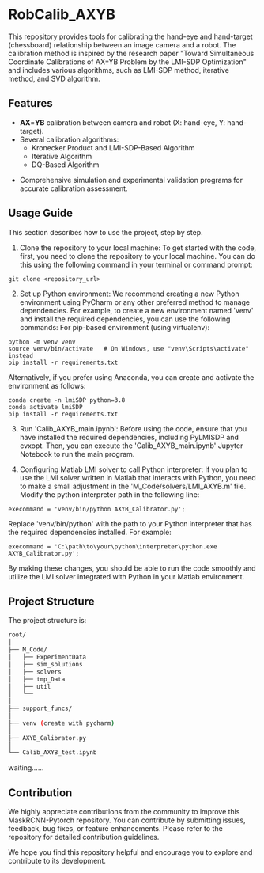 # RobCalib_AXYB

This repository provides tools for calibrating the hand-eye and hand-target (chessboard) relationship between an image camera and a robot. The calibration method is inspired by the research paper "Toward Simultaneous Coordinate Calibrations of AX=YB Problem by the LMI-SDP Optimization" and includes various algorithms, such as LMI-SDP method, iterative method, and SVD algorithm.

## Features

- **AX**=**YB** calibration between camera and robot (X: hand-eye, Y: hand-target).
- Several calibration algorithms: 
  - Kronecker Product and LMI-SDP-Based Algorithm
  - Iterative Algorithm
  - DQ-Based Algorithm

* Comprehensive simulation and experimental validation programs for accurate calibration assessment.

## Usage Guide

This section describes how to use the project, step by step.

1. Clone the repository to your local machine:
To get started with the code, first, you need to clone the repository to your local machine. You can do this using the following command in your terminal or command prompt:
```
git clone <repository_url>
```
2. Set up Python environment:
We recommend creating a new Python environment using PyCharm or any other preferred method to manage dependencies. For example, to create a new environment named 'venv' and install the required dependencies, you can use the following commands:
For pip-based environment (using virtualenv):
```
python -m venv venv
source venv/bin/activate   # On Windows, use "venv\Scripts\activate" instead
pip install -r requirements.txt
```
Alternatively, if you prefer using Anaconda, you can create and activate the environment as follows:
```
conda create -n lmiSDP python=3.8
conda activate lmiSDP
pip install -r requirements.txt
```
3. Run 'Calib_AXYB_main.ipynb':
Before using the code, ensure that you have installed the required dependencies, including PyLMISDP and cvxopt. Then, you can execute the 'Calib_AXYB_main.ipynb' Jupyter Notebook to run the main program.

4. Configuring Matlab LMI solver to call Python interpreter:
If you plan to use the LMI solver written in Matlab that interacts with Python, you need to make a small adjustment in the 'M_Code/solvers/LMI_AXYB.m' file. Modify the python interpreter path in the following line:
```
execommand = 'venv/bin/python AXYB_Calibrator.py';
```
Replace 'venv/bin/python' with the path to your Python interpreter that has the required dependencies installed. For example:
```
execommand = 'C:\path\to\your\python\interpreter\python.exe AXYB_Calibrator.py';
```
By making these changes, you should be able to run the code smoothly and utilize the LMI solver integrated with Python in your Matlab environment.

## Project Structure
The project structure is:

```bash
root/
│
├── M_Code/
│   ├── ExperimentData
│   ├── sim_solutions
│   ├── solvers
│   ├── tmp_Data
│   ├── util
│   └── 
│
├── support_funcs/
│
├── venv (create with pycharm)
│
├── AXYB_Calibrator.py
│
└── Calib_AXYB_test.ipynb
```
waiting......

## Contribution

We highly appreciate contributions from the community to improve this MaskRCNN-Pytorch repository. You can contribute by submitting issues, feedback, bug fixes, or feature enhancements. Please refer to the repository for detailed contribution guidelines.

We hope you find this repository helpful and encourage you to explore and contribute to its development.